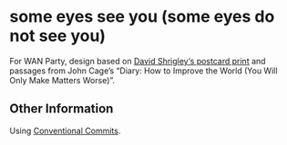# some eyes see you (some eyes do not see you)
For WAN Party, design based on [David Shrigley‘s postcard print](https://shrigshop.com/products/david-shrigley-postcard-some-eyes-see-you) and passages from John Cage’s “Diary: How to Improve the World (You Will Only Make Matters Worse)”.

## Other Information
Using [Conventional Commits](https://www.conventionalcommits.org/).
